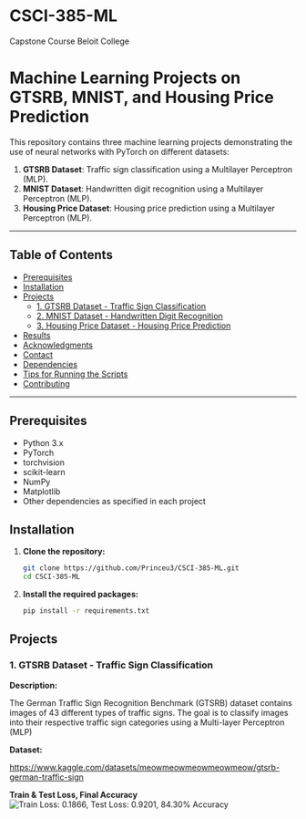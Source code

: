 # CSCI-385-ML
Capstone Course Beloit College

# Machine Learning Projects on GTSRB, MNIST, and Housing Price Prediction

This repository contains three machine learning projects demonstrating the use of neural networks with PyTorch on different datasets:

1. **GTSRB Dataset**: Traffic sign classification using a Multilayer Perceptron (MLP).
2. **MNIST Dataset**: Handwritten digit recognition using a Multilayer Perceptron (MLP).
3. **Housing Price Dataset**: Housing price prediction using a Multilayer Perceptron (MLP).

---

## Table of Contents

- [Prerequisites](#prerequisites)
- [Installation](#installation)
- [Projects](#projects)
  - [1. GTSRB Dataset - Traffic Sign Classification](#1-gtsrb-dataset---traffic-sign-classification)
  - [2. MNIST Dataset - Handwritten Digit Recognition](#2-mnist-dataset---handwritten-digit-recognition)
  - [3. Housing Price Dataset - Housing Price Prediction](#3-housing-price-dataset---housing-price-prediction)
- [Results](#results)
- [Acknowledgments](#acknowledgments)
- [Contact](#contact)
- [Dependencies](#dependencies)
- [Tips for Running the Scripts](#tips-for-running-the-scripts)
- [Contributing](#contributing)

---

## Prerequisites

- Python 3.x
- PyTorch
- torchvision
- scikit-learn
- NumPy
- Matplotlib
- Other dependencies as specified in each project

## Installation

1. **Clone the repository:**

   ```bash
   git clone https://github.com/Princeu3/CSCI-385-ML.git
   cd CSCI-385-ML

2. **Install the required packages:**

   ```bash
   pip install -r requirements.txt


## Projects

### 1. GTSRB Dataset - Traffic Sign Classification

**Description:**

The German Traffic Sign Recognition Benchmark (GTSRB) dataset contains images of 43 different types of traffic signs. The goal is to classify images into their respective traffic sign categories using a Multi-layer Perceptron (MLP)

**Dataset:**

https://www.kaggle.com/datasets/meowmeowmeowmeowmeow/gtsrb-german-traffic-sign

**Train & Test Loss, Final Accuracy**
![Train Loss: 0.1866, Test Loss: 0.9201, 84.30% Accuracy]([image_url](https://github.com/Princeu3/CSCI-385-ML/blob/main/GTSRB%20Visualization.png))

